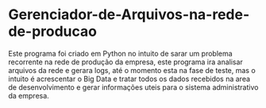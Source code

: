 # Gerenciador-de-Arquivos-na-rede-de-producao
Este programa foi criado em Python no intuito de sarar um problema recorrente na rede de produção da empresa, este programa ira analisar arquivos da rede e gerara logs, até o momento esta na fase de teste, mas o intuito é acrescentar o Big Data e tratar todos os dados recebidos na area de desenvolvimento e gerar informações uteis para o sistema administrativo da empresa.
